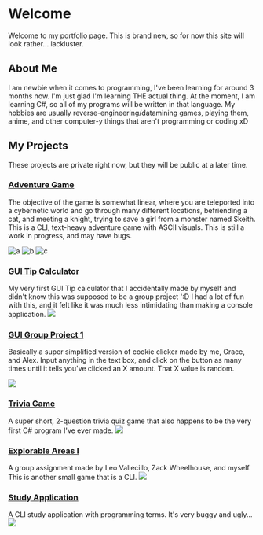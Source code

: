 # Welcome

Welcome to my portfolio page. This is brand new, so for now this site will look rather... lackluster.

## About Me
I am newbie when it comes to programming, I've been learning for around 3 months now. I'm just glad I'm learning THE actual thing.
At the moment, I am learning C#, so all of my programs will be written in that language.
My hobbies are usually reverse-engineering/datamining games, playing them, anime, and other computer-y things that aren't programming or coding xD

## My Projects
These projects are private right now, but they will be public at a later time.

### [Adventure Game](https://github.com/ReviveZygarde/adventure-game)
The objective of the game is somewhat linear, where you are teleported into a cybernetic world and go through many different locations, befriending a cat, and meeting a knight, trying to save a girl from a monster named Skeith.
This is a CLI, text-heavy adventure game with ASCII visuals. This is still a work in progress, and may have bugs.

![a](https://i.imgur.com/MS4bnoZ.png)
![b](https://i.imgur.com/A5sEBdO.png)
![c](https://i.imgur.com/Soj6TIk.png)

### [GUI Tip Calculator](https://github.com/ReviveZygarde/tip-calculator-GUI)
My very first GUI Tip calculator that I accidentally made by myself and didn't know this was supposed to be a group project ':D
I had a lot of fun with this, and it felt like it was much less intimidating than making a console application.
![](https://i.imgur.com/u5LZpxY.png)

### [GUI Group Project 1](https://github.com/ReviveZygarde/group-GUI-project-1)
Basically a super simplified version of cookie clicker made by me, Grace, and Alex. Input anything in the text box, and click on the button as many times until it tells you've clicked an X amount. That X value is random.


![](https://i.imgur.com/SU2HfhY.png)

### [Trivia Game](https://github.com/ReviveZygarde/trivia-game)
A super short, 2-question trivia quiz game that also happens to be the very first C# program I've ever made.
![](https://i.imgur.com/37RbuvO.png)

### [Explorable Areas I](https://github.com/ReviveZygarde/explorable-areas-1)
A group assignment made by Leo Vallecillo, Zack Wheelhouse, and myself. This is another small game that is a CLI.
![](https://i.imgur.com/2X1UWJp.png)

### [Study Application](https://github.com/ReviveZygarde/study-app)
A CLI study application with programming terms. It's very buggy and ugly...
![](https://i.imgur.com/2kVvv0o.png)
